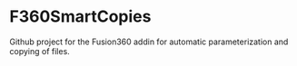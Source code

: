 # F360SmartCopies
Github project for the Fusion360 addin for automatic parameterization and copying of files.
